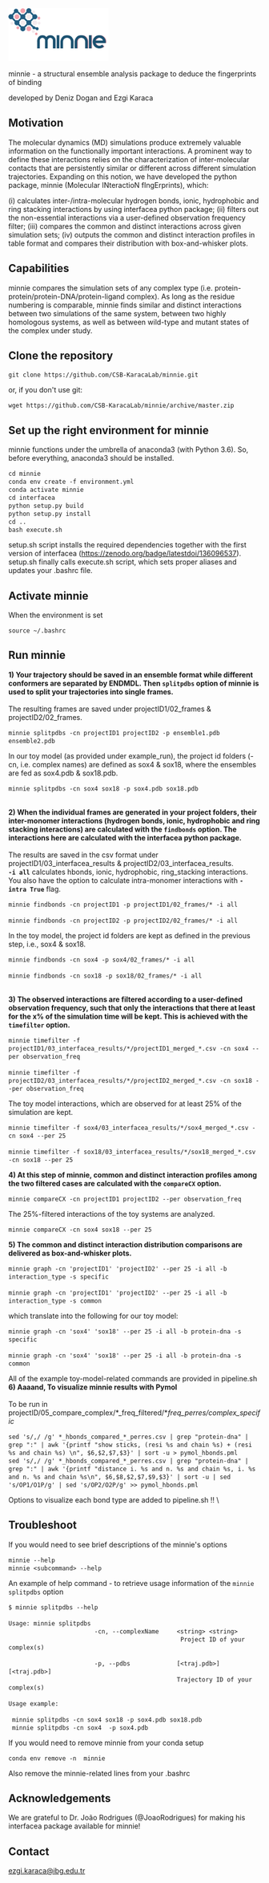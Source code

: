<img src="logo.png" alt="logo" width="200" />


minnie - a structural ensemble analysis package to deduce the fingerprints of binding

developed by Deniz Dogan and Ezgi Karaca

## Motivation
The molecular dynamics (MD) simulations produce extremely valuable information on the functionally important interactions. A prominent way to define these interactions relies on the characterization of inter-molecular contacts that are persistently similar or different across different simulation trajectories. Expanding on this notion, we have developed the python package, minnie (Molecular INteractioN fIngErprints), which:

(i) calculates  inter-/intra-molecular hydrogen bonds, ionic, hydrophobic and ring stacking interactions by using interfacea python package;
(ii) filters out the non-essential interactions via a user-defined observation frequency filter;
(iii) compares the common and distinct interactions across given simulation sets;
(iv) outputs the common and distinct interaction profiles in table format and compares their distribution with box-and-whisker plots.

## Capabilities
minnie compares the simulation sets of any complex type (i.e. protein-protein/protein-DNA/protein-ligand complex). As long as the residue numbering is comparable, minnie finds similar and distinct interactions between two simulations of the same system, between two highly homologous systems, as well as between wild-type and mutant states of the complex under study.

## Clone the repository
```
git clone https://github.com/CSB-KaracaLab/minnie.git
```
or, if you don't use git:
```
wget https://github.com/CSB-KaracaLab/minnie/archive/master.zip
```

## Set up the right environment for minnie
minnie functions under the umbrella of anaconda3 (with Python 3.6). So, before everything, anaconda3 should be installed.
```
cd minnie
conda env create -f environment.yml
conda activate minnie
cd interfacea
python setup.py build
python setup.py install
cd ..
bash execute.sh

```
setup.sh script installs the required dependencies together with the first version of interfacea (https://zenodo.org/badge/latestdoi/136096537).
setup.sh finally calls execute.sh script, which sets proper aliases and updates your .bashrc file.

## Activate minnie

When the environment is set
```
source ~/.bashrc
```

## **Run minnie**

**1) Your trajectory should be saved in an ensemble format while different conformers are separated by ENDMDL. Then `splitpdbs` option of minnie is used to split your trajectories into single frames.**\
\
The resulting frames are saved under projectID1/02_frames & projectID2/02_frames.
```
minnie splitpdbs -cn projectID1 projectID2 -p ensemble1.pdb ensemble2.pdb
```
In our toy model (as provided under example_run), the project id folders (-cn, i.e. complex names) are defined as sox4 & sox18, where the ensembles are fed as sox4.pdb & sox18.pdb.
```
minnie splitpdbs -cn sox4 sox18 -p sox4.pdb sox18.pdb
```
\
**2) When the individual frames are generated in your project folders, their inter-monomer interactions (hydrogen bonds, ionic, hydrophobic and ring stacking interactions) are calculated with the `findbonds` option. The interactions here are calculated with the interfacea python package.**\
\
The results are saved in the csv format under projectID1/03_interfacea_results & projectID2/03_interfacea_results.\
**`-i all`** calculates hbonds, ionic, hydrophobic, ring_stacking interactions. 
You also have the option to calculate intra-monomer interactions with **`-intra True`** flag. 
```
minnie findbonds -cn projectID1 -p projectID1/02_frames/* -i all

minnie findbonds -cn projectID2 -p projectID2/02_frames/* -i all
```
In the toy model, the project id folders are kept as defined in the previous step, i.e., sox4 & sox18.
```
minnie findbonds -cn sox4 -p sox4/02_frames/* -i all

minnie findbonds -cn sox18 -p sox18/02_frames/* -i all
```
\
**3) The observed interactions are filtered according to a user-defined observation frequency, such that only the interactions that there at least for the x% of the simulation time will be kept. This is achieved with the `timefilter` option.**
```
minnie timefilter -f projectID1/03_interfacea_results/*/projectID1_merged_*.csv -cn sox4 --per observation_freq

minnie timefilter -f projectID2/03_interfacea_results/*/projectID2_merged_*.csv -cn sox18 --per observation_freq
```
The toy model interactions, which are observed for at least 25% of the simulation are kept.
```
minnie timefilter -f sox4/03_interfacea_results/*/sox4_merged_*.csv -cn sox4 --per 25

minnie timefilter -f sox18/03_interfacea_results/*/sox18_merged_*.csv -cn sox18 --per 25
```

**4) At this step of minnie, common and distinct interaction profiles among the two filtered cases are calculated with the `compareCX` option.**
```
minnie compareCX -cn projectID1 projectID2 --per observation_freq
```
The 25%-filtered interactions of the toy systems are analyzed.
```
minnie compareCX -cn sox4 sox18 --per 25
```

**5) The common and distinct interaction distribution comparisons are delivered as box-and-whisker plots.**
```
minnie graph -cn 'projectID1' 'projectID2' --per 25 -i all -b interaction_type -s specific

minnie graph -cn 'projectID1' 'projectID2' --per 25 -i all -b interaction_type -s common
```
which translate into the following for our toy model:
```
minnie graph -cn 'sox4' 'sox18' --per 25 -i all -b protein-dna -s specific

minnie graph -cn 'sox4' 'sox18' --per 25 -i all -b protein-dna -s common
```

All of the example toy-model-related commands are provided in pipeline.sh
\
**6) Aaaand, To visualize minnie results with Pymol**\
\
To be run in projectID/05_compare_complex/\*_freq_filtered/\*_freq_perres/complex_specific_


```
sed 's/,/ /g' *_hbonds_compared_*_perres.csv | grep "protein-dna" | grep ":" | awk '{printf "show sticks, (resi %s and chain %s) + (resi %s and chain %s) \n", $6,$2,$7,$3}' | sort -u > pymol_hbonds.pml
sed 's/,/ /g' *_hbonds_compared_*_perres.csv | grep "protein-dna" | grep ":" | awk '{printf "distance i. %s and n. %s and chain %s, i. %s and n. %s and chain %s\n", $6,$8,$2,$7,$9,$3}' | sort -u | sed 's/OP1/O1P/g' | sed 's/OP2/O2P/g' >> pymol_hbonds.pml
```

Options to visualize each bond type are added to pipeline.sh !!
 \

## Troubleshoot
If you would need to see brief descriptions of the minnie's options

```
minnie --help
minnie <subcommand> --help
```
An example of help command - to retrieve usage information of the `minnie splitpdbs` option

```
$ minnie splitpdbs --help

Usage: minnie splitpdbs
                        -cn, --complexName     <string> <string>
                                                Project ID of your complex(s)

                        -p, --pdbs             [<traj.pdb>] [<traj.pdb>]
                                               Trajectory ID of your complex(s)

Usage example:

 minnie splitpdbs -cn sox4 sox18 -p sox4.pdb sox18.pdb
 minnie splitpdbs -cn sox4  -p sox4.pdb

```

If you would need to remove minnie from your conda setup
```
conda env remove -n  minnie
```
Also remove the minnie-related lines from your .bashrc

## Acknowledgements
We are grateful to Dr. João Rodrigues (@JoaoRodrigues) for making his interfacea package available for minnie!

## Contact
ezgi.karaca@ibg.edu.tr
